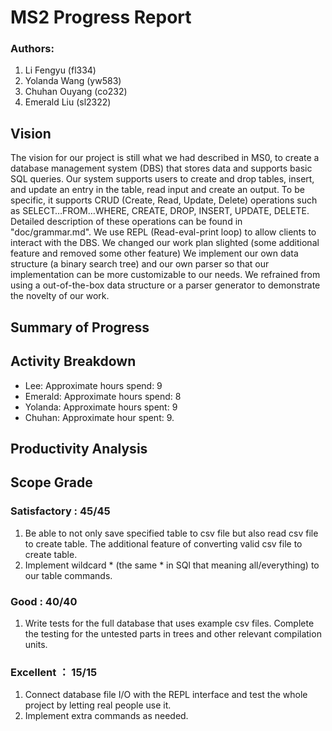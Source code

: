 # MS2 Progress Report

### Authors:
1. Li Fengyu (fl334)
2. Yolanda Wang (yw583)
3. Chuhan Ouyang (co232)
4. Emerald Liu (sl2322)

## Vision
The vision for our project is still what we had described in MS0, to create a database management system (DBS) that stores data and supports basic SQL queries. Our system supports users to create and drop tables, insert, and update an entry in the table, read input and create an output. To be specific, it supports CRUD (Create, Read, Update, Delete) operations such as SELECT…FROM…WHERE, CREATE, DROP, INSERT, UPDATE, DELETE. Detailed description of these operations can be found in "doc/grammar.md". We use REPL (Read-eval-print loop) to allow clients to interact with the DBS. We changed our work plan slighted (some additional feature and removed some other feature)
We implement our own data structure (a binary search tree) and our own parser so that our implementation can be more customizable to our needs. We refrained from using a out-of-the-box data structure or a parser generator to demonstrate the novelty of our work.

## Summary of Progress



## Activity Breakdown
- Lee: Approximate hours spend: 9
- Emerald: Approximate hours spend: 8
- Yolanda: Approximate hours spent: 9
- Chuhan: Approximate hour spent: 9.  

## Productivity Analysis


## Scope Grade
### Satisfactory : 45/45
1. Be able to not only save specified table to csv file but also read csv file to create table. The additional feature of converting valid csv file to create table.
2. Implement wildcard * (the same * in SQl that meaning all/everything) to our table commands.

### Good : 40/40
1. Write tests for the full database that uses example csv files. Complete the testing for the untested parts in trees and other relevant compilation units.

### Excellent ： 15/15
1. Connect database file I/O with the REPL interface and test the whole project by letting real people use it.
2. Implement extra commands as needed. 

